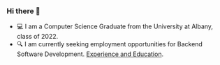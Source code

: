### Hi there 👋

- 💻 I am a Computer Science Graduate from the University at Albany, class of 2022.
- 🔍 I am currently seeking employment opportunities for Backend Software Development. [Experience and Education](https://drive.google.com/file/d/1BaT2DqeVHSktdpROob9m-yJxTvr-Jzzv/view?usp=sharing).
